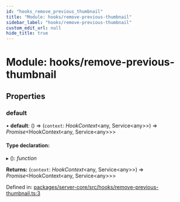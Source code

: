 ```yaml
---
id: "hooks_remove_previous_thumbnail"
title: "Module: hooks/remove-previous-thumbnail"
sidebar_label: "hooks/remove-previous-thumbnail"
custom_edit_url: null
hide_title: true
---
```


# Module: hooks/remove-previous-thumbnail

## Properties

### default

• **default**: () => (`context`: *HookContext*<any, Service<any\>\>) => *Promise*<HookContext<any, Service<any\>\>\>

#### Type declaration:

▸ (): *function*

**Returns:** (`context`: *HookContext*<any, Service<any\>\>) => *Promise*<HookContext<any, Service<any\>\>\>

Defined in: [packages/server-core/src/hooks/remove-previous-thumbnail.ts:3](https://github.com/xr3ngine/xr3ngine/blob/77d12cea0/packages/server-core/src/hooks/remove-previous-thumbnail.ts#L3)
